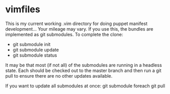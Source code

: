 vimfiles
========

This is my current working .vim directory for doing puppet manifest development... Your mileage may vary.
If you use this, the bundles are implemented as git submodules. To complete the clone:

- git submodule init
- git submodule update
- git submodule status

It may be that most (if not all) of the submodules are running in a headless state.
Each should be checked out to the master branch and then run a git pull to ensure there are no other updates available.

If you want to update all submodules at once:
    git submodule foreach git pull
